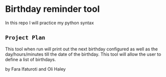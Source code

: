 # Birthday reminder tool
In this repo I will practice my python syntax 

## `Project Plan`
This tool when run will print out the next birthday configured as well as the day/hours/minutes till the date of the birthday.
This tool will allow the user to define a list of birthdays.

by Fara Ifaturoti and Oli Haley